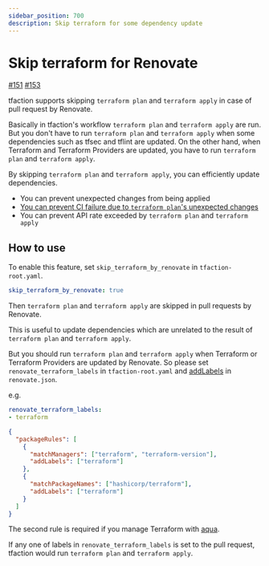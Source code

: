 ```yaml
---
sidebar_position: 700
description: Skip terraform for some dependency update
---
```


# Skip terraform for Renovate

[#151](https://github.com/suzuki-shunsuke/tfaction/issues/151) [#153](https://github.com/suzuki-shunsuke/tfaction/issues/153)

tfaction supports skipping `terraform plan` and `terraform apply` in case of pull request by Renovate.

Basically in tfaction's workflow `terraform plan` and `terraform apply` are run.
But you don't have to run `terraform plan` and `terraform apply` when some dependencies such as tfsec and tflint are updated.
On the other hand, when Terraform and Terraform Providers are updated, you have to run `terraform plan` and `terraform apply`.

By skipping `terraform plan` and `terraform apply`, you can efficiently update dependencies.

* You can prevent unexpected changes from being applied
* [You can prevent CI failure due to `terraform plan`'s unexpected changes](renovate.md)
* You can prevent API rate exceeded by `terraform plan` and `terraform apply`

## How to use

To enable this feature, set `skip_terraform_by_renovate` in `tfaction-root.yaml`.

```yaml
skip_terraform_by_renovate: true
```

Then `terraform plan` and `terraform apply` are skipped in pull requests by Renovate.

This is useful to update dependencies which are unrelated to the result of `terraform plan` and `terraform apply`.

But you should run `terraform plan` and `terraform apply` when Terraform or Terraform Providers are updated by Renovate.
So please set `renovate_terraform_labels` in `tfaction-root.yaml` and [addLabels](https://docs.renovatebot.com/configuration-options/#addlabels) in `renovate.json`.

e.g.

```yaml
renovate_terraform_labels:
- terraform
```

```json
{
  "packageRules": [
    {
      "matchManagers": ["terraform", "terraform-version"],
      "addLabels": ["terraform"]
    },
    {
      "matchPackageNames": ["hashicorp/terraform"],
      "addLabels": ["terraform"]
    }
  ]
}
```

The second rule is required if you manage Terraform with [aqua](https://aquaproj.github.io/).

If any one of labels in `renovate_terraform_labels` is set to the pull request, tfaction would run `terraform plan` and `terraform apply`.
